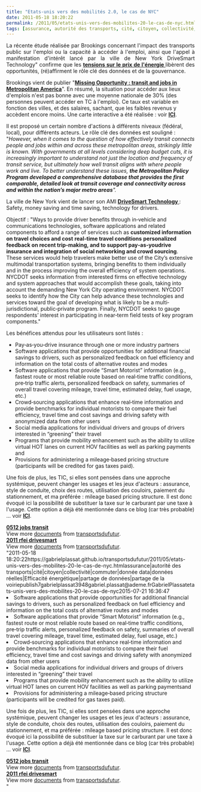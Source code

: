 ```yaml
---
title: "Etats-unis vers des mobilités 2.0, le cas de NYC"
date: 2011-05-18 18:20:22
permalink: /2011/05/etats-unis-vers-des-mobilites-20-le-cas-de-nyc.html
tags: [assurance, autorité des transports, cité, citoyen, collectivité, commuter, donnée data, données réelles, Efficacité énergétique, partage de données, partage de la voirie]
---
```


<p style="text-align: justify">La récente étude réalisée par Brookings concernant l'impact des transports public sur l'emploi ou la capacité à accéder à l'emploi, ainsi que l'appel à manifestation d'intérêt lancé par la ville de New York DriveSmart Technology" confirme que les <strong><a href=""http://j.mp/jmO7OZ"" target=""_blank"">tensions sur le prix de l'énergie </a></strong>libèrent des opportunités, (ré)affirment le rôle clé des données et de la gouvernance.</p> <p style=""text-align: justify"">Brookings vient de publier "<strong><a href=""http://www.brookings.edu/reports/2011/0512_jobs_and_transit.aspx#"" target=""_blank"">Missing Opportunity : transit and jobs in Metropolitan America</a></strong>". En résumé, la situation pour accéder aux lieux d'emplois n'est pas bonne avec une moyenne nationale de 30% (des personnes peuvent accéder en TC à l'emploi). Ce taux est variable en fonction des villes, et des salaires, sachant, que les faibles revenus y accèdent encore moins. Une carte interactive a été réalisée : voir <strong><a href=""http://www.brookings.edu/metro/jobs_and_transit/Map.aspx"" target=""_blank"">ICI</a></strong>. </p>  <!--more-->   <p>               </p> <p style=""text-align: justify"">Il est proposé un certain nombre d'actions à différents niveaux (fédéral, local), pour différents acteurs. Le rôle clé des données est souligné : "<em>However, when it comes to the question of how effectively transit connects people and jobs within and across these metropolitan areas, strikingly little is known. With governments at all levels considering deep budget cuts, it is increasingly important to understand not just the location and frequency of transit service, but ultimately how well transit aligns with where people work and live. To better understand these issues, <strong>the Metropolitan Policy Program developed a comprehensive database that provides the first comparable, detailed look at transit coverage and connectivity across and within the nation’s major metro areas</strong>".</em></p> <p style=""text-align: justify"">La ville de New York vient de lancer son AMI <strong><a href="https://gabrielplassat.github.io/transportsdufutur/wp-content/uploads/sites/6/2011/05/2011_rfei-drivesmart.pdf"" target=""_blank"">DriveSmart Technology </a></strong>: Safety, money saving and time saving, technology for drivers.</p> <p style=""text-align: justify"">Objectif : "Ways to provide driver benefits through in‐vehicle and communications technologies, software applications and related components to afford a range of services such as <strong>customized information on travel choices and cost</strong> <strong>real‐time travel conditions</strong> <strong>personalized feedback on recent trip‐making, and to support pay‐as‐youdrive insurance and integration of social networking and crowd sourcing</strong>. These services would help travelers make better use of the City’s extensive multimodal transportation systems, bringing benefits to them individually and in the process improving the overall efficiency of system operations. NYCDOT seeks information from interested firms on effective technology and system approaches that would accomplish these goals, taking into account the demanding New York City operating environment. NYCDOT seeks to identify how the City can help advance these technologies and services toward the goal of developing what is likely to be a multi‐jurisdictional, public‐private program. Finally, NYCDOT seeks to gauge respondents’ interest in participating in near‐term field tests of key program components."</p> <p style=""text-align: justify"">Les bénéfices attendus pour les utilisateurs sont listés :</p> <ul> <li>Pay‐as‐you‐drive insurance through one or more industry partners</li> <li>Software applications that provide opportunities for additional financial savings to drivers, such as personalized feedback on fuel efficiency and information on the total costs of alternative routes and modes</li> <li>Software applications that provide “Smart Motorist” information (e.g., fastest route or most reliable route based on real‐time traffic conditions, pre‐trip traffic alerts, personalized feedback on safety, summaries of overall travel covering mileage, travel time, estimated delay, fuel usage, etc.)</li> <li>Crowd‐sourcing applications that enhance real‐time information and provide benchmarks for individual motorists to compare their fuel efficiency, travel time and cost savings and driving safety with anonymized data from other users</li> <li>Social media applications for individual drivers and groups of drivers interested in “greening” their travel</li> <li>Programs that provide mobility enhancement such as the ability to utilize virtual HOT lanes on current HOV facilities as well as parking payments and</li> <li>Provisions for administering a mileage‐based pricing structure (participants will be credited for gas taxes paid).</li> </ul> <p style=""text-align: justify"">Une fois de plus, les TIC, si elles sont pensées dans une approche systémique, peuvent changer les usages et les jeux d'acteurs : assurance, style de conduite, choix des routes, utilisation des couloirs, paiement du stationnement, et ma préférée : mileage based pricing structure. Il est donc évoqué ici la possibilité de substituer la taxe sur le carburant par une taxe à l'usage. Cette option a déjà été mentionnée dans ce blog (car très probable) ... voir <strong><a href="https://gabrielplassat.github.io/transportsdufutur/2011/05/un-carburant-a-plus-de-2-euros-quelles-consequences-quelles-urgences.html"" target=""_blank"">ICI</a></strong>.</p> <div id=""__ss_8013415"" style=""width: 477px""><strong style=""margin: 12px 0 4px""><a href=""http://www.slideshare.net/transportsdufutur/0512-jobs-transit"" title=""0512 jobs transit"">0512 jobs transit</a></strong>        <div style=""padding: 5px 0 12px"">View more <a href=""http://www.slideshare.net/"">documents</a> from <a href=""http://www.slideshare.net/transportsdufutur"">transportsdufutur</a>.</div> </div> <div id=""__ss_8006715"" style=""width: 477px""><strong style=""margin: 12px 0 4px""><a href=""http://www.slideshare.net/transportsdufutur/2011-rfei-drivesmart"" title=""2011 rfei drivesmart"">2011 rfei drivesmart</a></strong>        <div style=""padding: 5px 0 12px"">View more <a href=""http://www.slideshare.net/"">documents</a> from <a href=""http://www.slideshare.net/transportsdufutur"">transportsdufutur</a>.</div> </div>"2011-05-18 18:20:22https://gabrielplassat.github.io/transportsdufutur/2011/05/etats-unis-vers-des-mobilites-20-le-cas-de-nyc.htmlassurance|autorité des transports|cité|citoyen|collectivité|commuter|donnée data|données réelles|Efficacité énergétique|partage de données|partage de la voiriepublish7gabrielplassat3948gabriel.plassat@ademe.frGabrielPlassatetats-unis-vers-des-mobilites-20-le-cas-de-nyc2015-07-21 16:36:47</li> <li>Software applications that provide opportunities for additional financial savings to drivers, such as personalized feedback on fuel efficiency and information on the total costs of alternative routes and modes</li> <li>Software applications that provide “Smart Motorist” information (e.g., fastest route or most reliable route based on real‐time traffic conditions, pre‐trip traffic alerts, personalized feedback on safety, summaries of overall travel covering mileage, travel time, estimated delay, fuel usage, etc.)</li> <li>Crowd‐sourcing applications that enhance real‐time information and provide benchmarks for individual motorists to compare their fuel efficiency, travel time and cost savings and driving safety with anonymized data from other users</li> <li>Social media applications for individual drivers and groups of drivers interested in “greening” their travel</li> <li>Programs that provide mobility enhancement such as the ability to utilize virtual HOT lanes on current HOV facilities as well as parking paymentsand</li> <li>Provisions for administering a mileage‐based pricing structure (participants will be credited for gas taxes paid).</li> </ul> <p style=""text-align: justify"">Une fois de plus, les TIC, si elles sont pensées dans une approche systémique, peuvent changer les usages et les jeux d'acteurs : assurance, style de conduite, choix des routes, utilisation des couloirs, paiement du stationnement, et ma préférée : mileage based pricing structure. Il est donc évoqué ici la possibilité de substituer la taxe sur le carburant par une taxe à l'usage. Cette option a déjà été mentionnée dans ce blog (car très probable) ... voir <strong><a href="https://gabrielplassat.github.io/transportsdufutur/2011/05/un-carburant-a-plus-de-2-euros-quelles-consequences-quelles-urgences.html"" target=""_blank"">ICI</a></strong>.</p> <div id=""__ss_8013415"" style=""width: 477px""><strong style=""margin: 12px 0 4px""><a href=""http://www.slideshare.net/transportsdufutur/0512-jobs-transit"" title=""0512 jobs transit"">0512 jobs transit</a></strong>        <div style=""padding: 5px 0 12px"">View more <a href=""http://www.slideshare.net/"">documents</a> from <a href=""http://www.slideshare.net/transportsdufutur"">transportsdufutur</a>.</div> </div> <div id=""__ss_8006715"" style=""width: 477px""><strong style=""margin: 12px 0 4px""><a href=""http://www.slideshare.net/transportsdufutur/2011-rfei-drivesmart"" title=""2011 rfei drivesmart"">2011 rfei drivesmart</a></strong>        <div style=""padding: 5px 0 12px"">View more <a href=""http://www.slideshare.net/"">documents</a> from <a href=""http://www.slideshare.net/transportsdufutur"">transportsdufutur</a>.</div> </div>"
